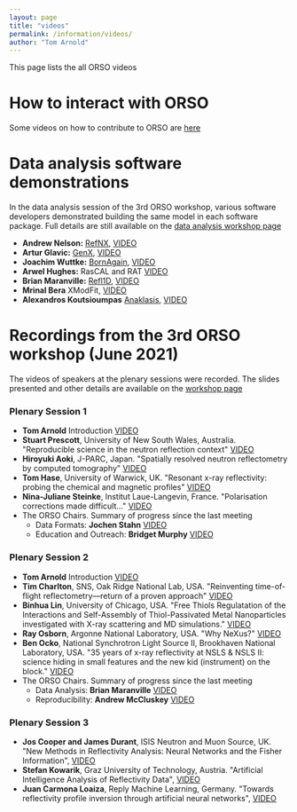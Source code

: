 ```yaml
---
layout: page
title: "videos"
permalink: /information/videos/
author: "Tom Arnold"
---
```


This page lists the all ORSO videos 

# How to interact with ORSO

Some videos on how to contribute to ORSO are [here](https://www.reflectometry.org/information/interact_with_orso/)

# Data analysis software demonstrations

In the data analysis session of the 3rd ORSO workshop, various software developers demonstrated building the same model in each software package.
Full details are still available on the [data analysis workshop page](https://www.reflectometry.org/workshops/workshop_2021/Thursday.md/)

- **Andrew Nelson:** [RefNX](https://www.github.com/refnx/refnx), [VIDEO](https://youtu.be/z1rbNRacXgI)
- **Artur Glavic:** [GenX](https://aglavic.github.io/genx/index.html), [VIDEO](https://youtu.be/lNpGE7aYut0)
- **Joachim Wuttke:** [BornAgain](http://bornagainproject.org), [VIDEO](https://youtu.be/mcnrt-9NLD4)
- **Arwel Hughes:** RasCAL and RAT [VIDEO](https://youtu.be/XOO3qTv4nCU) 
- **Brian Maranville:** [Refl1D](https://github.com/reflectometry/refl1d), [VIDEO](https://youtu.be/ksqqiNGzhMA) 
- **Mrinal Bera** XModFit, [VIDEO](https://youtu.be/3fPRXJQ2e3M) 
- **Alexandros Koutsioumpas** [Anaklasis](https://github.com/alexandros-koutsioumpas/anaklasis), [VIDEO](https://youtu.be/ieulImJUK5o)


# Recordings from the 3rd ORSO workshop (June 2021)

The videos of speakers at the plenary sessions were recorded. The slides presented and other details are available on the [workshop page](https://www.reflectometry.org/workshops/workshop_2021/)

### Plenary Session 1

- **Tom Arnold** Introduction [VIDEO](https://youtu.be/i7W7WUVOQmM) 
- **Stuart Prescott**, University of New South Wales, Australia. "Reproducible science in the neutron reflection context" [VIDEO](https://youtu.be/PDwQGGB-aJA) 
- **Hiroyuki Aoki**, J-PARC, Japan. "Spatially resolved neutron reflectometry by computed tomography" [VIDEO](https://youtu.be/3Hy_exI7E5Q) 
- **Tom Hase**, University of Warwick, UK. "Resonant x-ray reflectivity: probing the chemical and magnetic profiles" [VIDEO](https://youtu.be/q6aBJ8rVQaU)
- **Nina-Juliane Steinke**, Institut Laue-Langevin, France. "Polarisation corrections made difficult..." [VIDEO](https://youtu.be/p1wY3Mv9boA)
- The ORSO Chairs. Summary of progress since the last meeting
  - Data Formats: **Jochen Stahn** [VIDEO](https://youtu.be/NLAJmXAVI88)
  - Education and Outreach: **Bridget Murphy** [VIDEO](https://youtu.be/Cy-ety2j2ak)


### Plenary Session 2

- **Tom Arnold** Introduction [VIDEO](https://youtu.be/i7W7WUVOQmM) 
- **Tim Charlton**, SNS, Oak Ridge National Lab, USA. "Reinventing time-of-flight reflectometry—return of a proven approach" [VIDEO](https://youtu.be/lIUJlapXQW4) 
- **Binhua Lin**, University of Chicago, USA. "Free Thiols Regulatation of the Interactions and Self-Assembly of Thiol-Passivated Metal Nanoparticles investigated with X-ray scattering and MD simulations." [VIDEO](https://youtu.be/DP6CdstcA3c) 
- **Ray Osborn**, Argonne National Laboratory, USA. "Why NeXus?" [VIDEO](https://youtu.be/nrDVfR9XHmM) 
- **Ben Ocko**, National Synchrotron Light Source II, Brookhaven National Laboratory, USA. "35 years of x-ray reflectivity at NSLS & NSLS II:  science hiding in small features and the new kid (instrument) on the block." [VIDEO](https://youtu.be/5hRlgl52W8o) 
- The ORSO Chairs. Summary of progress since the last meeting
  - Data Analysis: **Brian Maranville** [VIDEO](https://youtu.be/ndjREwEYrlA) 
  - Reproducibility: **Andrew McCluskey** [VIDEO](https://youtu.be/w0aQzqORlHc) 

### Plenary Session 3

- **Jos Cooper and James Durant**, ISIS Neutron and Muon Source, UK. "New Methods in Reflectivity Analysis: Neural Networks and the Fisher Information", [VIDEO](https://youtu.be/cMvSw2yD_2Q)
- **Stefan Kowarik**, Graz University of Technology, Austria. "Artificial Intelligence Analysis of Reflectivity Data", [VIDEO](https://youtu.be/lHFFHpJghxo)
- **Juan Carmona Loaiza**, Reply Machine Learning, Germany. "Towards reflectivity profile inversion through artificial neural networks", [VIDEO](https://youtu.be/Etg7J7dPyKU)



